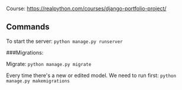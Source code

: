 Course: https://realpython.com/courses/django-portfolio-project/


## Commands
To start the server:
`python manage.py runserver`


###Migrations: 

Migrate: `python manage.py migrate`

Every time there's a new or edited model. We need to run first:
`python manage.py makemigrations`

